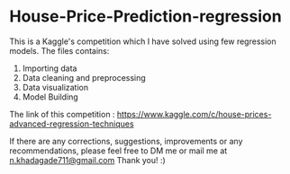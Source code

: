 # House-Price-Prediction-regression

This is a Kaggle's competition which I have solved using few regression models. 
The files contains:
1. Importing data 
2. Data cleaning and preprocessing
3. Data visualization
4. Model Building

The link of this competition : https://www.kaggle.com/c/house-prices-advanced-regression-techniques

If there are any corrections, suggestions, improvements or any recommendations, please feel free to DM me or mail me at n.khadagade711@gmail.com
Thank you! :)
